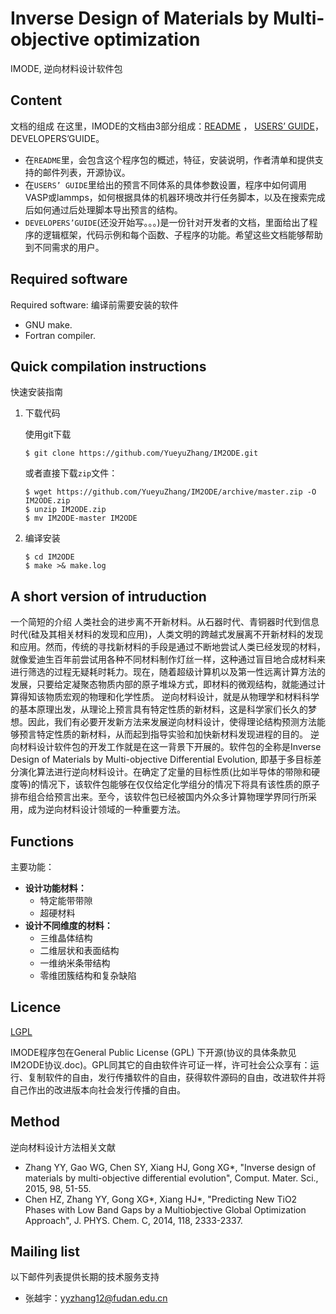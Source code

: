 # Inverse Design of Materials by Multi-objective optimization

IMODE, 逆向材料设计软件包

## Content

文档的组成
在这里，IMODE的文档由3部分组成：[README](./README.md) ， [USERS’ GUIDE](./USERS_GUIDE.md)， DEVELOPERS’GUIDE。
- 在`README`里，会包含这个程序包的概述，特征，安装说明，作者清单和提供支持的邮件列表，开源协议。
- 在`USERS’ GUIDE`里给出的预言不同体系的具体参数设置，程序中如何调用VASP或lammps，如何根据具体的机器环境改并行任务脚本，以及在搜索完成后如何通过后处理脚本导出预言的结构。
- `DEVELOPERS’GUIDE`(还没开始写。。。)是一份针对开发者的文档，里面给出了程序的逻辑框架，代码示例和每个函数、子程序的功能。希望这些文档能够帮助到不同需求的用户。

## Required software

Required software:
编译前需要安装的软件
* GNU make.
* Fortran compiler.

## Quick compilation instructions

快速安装指南

1. 下载代码

    使用git下载
    ```
    $ git clone https://github.com/YueyuZhang/IM2ODE.git
    ```
    或者直接下载`zip`文件：
    ```
    $ wget https://github.com/YueyuZhang/IM2ODE/archive/master.zip -O IM2ODE.zip
    $ unzip IM2ODE.zip
    $ mv IM2ODE-master IM2ODE
    ```

1. 编译安装

    ```
    $ cd IM2ODE
    $ make >& make.log
    ```

## A short version of intruduction

一个简短的介绍
人类社会的进步离不开新材料。从石器时代、青铜器时代到信息时代(硅及其相关材料的发现和应用)，人类文明的跨越式发展离不开新材料的发现和应用。然而，传统的寻找新材料的手段是通过不断地尝试人类已经发现的材料，就像爱迪生百年前尝试用各种不同材料制作灯丝一样，这种通过盲目地合成材料来进行筛选的过程无疑耗时耗力。现在，随着超级计算机以及第一性远离计算方法的发展，只要给定凝聚态物质内部的原子堆垛方式，即材料的微观结构，就能通过计算得知该物质宏观的物理和化学性质。
逆向材料设计，就是从物理学和材料科学的基本原理出发，从理论上预言具有特定性质的新材料，这是科学家们长久的梦想。因此，我们有必要开发新方法来发展逆向材料设计，使得理论结构预测方法能够预言特定性质的新材料，从而起到指导实验和加快新材料发现进程的目的。
逆向材料设计软件包的开发工作就是在这一背景下开展的。软件包的全称是Inverse Design of Materials by Multi-objective Differential Evolution, 即基于多目标差分演化算法进行逆向材料设计。在确定了定量的目标性质(比如半导体的带隙和硬度等)的情况下，该软件包能够在仅仅给定化学组分的情况下将具有该性质的原子排布组合给预言出来。至今，该软件包已经被国内外众多计算物理学界同行所采用，成为逆向材料设计领域的一种重要方法。

## Functions

主要功能：
- **设计功能材料：**
    - 特定能带带隙
    - 超硬材料
- **设计不同维度的材料：**
    - 三维晶体结构
    - 二维层状和表面结构
    - 一维纳米条带结构
    - 零维团簇结构和复杂缺陷

## Licence

[LGPL](./Licence)

IMODE程序包在General Public License (GPL) 下开源(协议的具体条款见IM2ODE协议.doc)。GPL同其它的自由软件许可证一样，许可社会公众享有：运行、复制软件的自由，发行传播软件的自由，获得软件源码的自由，改进软件并将自己作出的改进版本向社会发行传播的自由。

## Method

逆向材料设计方法相关文献

- Zhang YY, Gao WG, Chen SY, Xiang HJ, Gong XG*, "Inverse design of materials by multi-objective differential evolution", Comput. Mater. Sci., 2015, 98, 51-55.
- Chen HZ, Zhang YY, Gong XG*, Xiang HJ*, "Predicting New TiO2 Phases with Low Band Gaps by a Multiobjective Global Optimization Approach", J. PHYS. Chem. C, 2014, 118, 2333-2337.

## Mailing list

以下邮件列表提供长期的技术服务支持

- 张越宇：<yyzhang12@fudan.edu.cn>

